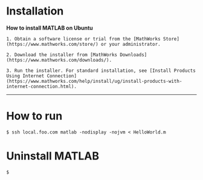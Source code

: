 
# Installation 


**How to install MATLAB on Ubuntu**

```
1. Obtain a software license or trial from the [MathWorks Store](https://www.mathworks.com/store/) or your administrator.

2. Download the installer from [MathWorks Downloads](https://www.mathworks.com/downloads/).

3. Run the installer. For standard installation, see [Install Products Using Internet Connection](https://www.mathworks.com/help/install/ug/install-products-with-internet-connection.html).
```

---


# How to run

```
$ ssh local.foo.com matlab -nodisplay -nojvm < HelloWorld.m 
```



# Uninstall MATLAB

```
$ 

```
